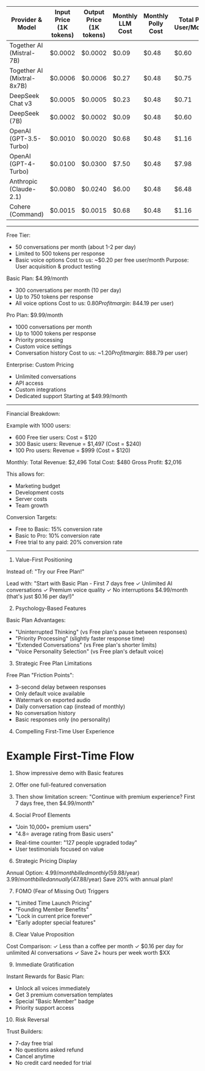 | Provider & Model | Input Price (1K tokens) | Output Price (1K tokens) | Monthly LLM Cost | Monthly Polly Cost | Total Per User/Month |
|-----------------|-------------------------|-------------------------|------------------|-------------------|---------------------|
| Together AI (Mistral-7B) | $0.0002 | $0.0002 | $0.09 | $0.48 | $0.60 |
| Together AI (Mixtral-8x7B) | $0.0006 | $0.0006 | $0.27 | $0.48 | $0.75 |
| DeepSeek Chat v3 | $0.0005 | $0.0005 | $0.23 | $0.48 | $0.71 |
| DeepSeek (7B) | $0.0002 | $0.0002 | $0.09 | $0.48 | $0.60 |
| OpenAI (GPT-3.5-Turbo) | $0.0010 | $0.0020 | $0.68 | $0.48 | $1.16 |
| OpenAI (GPT-4-Turbo) | $0.0100 | $0.0300 | $7.50 | $0.48 | $7.98 |
| Anthropic (Claude-2.1) | $0.0080 | $0.0240 | $6.00 | $0.48 | $6.48 |
| Cohere (Command) | $0.0015 | $0.0015 | $0.68 | $0.48 | $1.16 |

---

Free Tier:

- 50 conversations per month (about 1-2 per day)
- Limited to 500 tokens per response
- Basic voice options
Cost to us: ~$0.20 per free user/month
Purpose: User acquisition & product testing

Basic Plan: $4.99/month

- 300 conversations per month (10 per day)
- Up to 750 tokens per response
- All voice options
Cost to us: $0.80
Profit margin: ~84% ($4.19 per user)

Pro Plan: $9.99/month

- 1000 conversations per month
- Up to 1000 tokens per response
- Priority processing
- Custom voice settings
- Conversation history
Cost to us: ~$1.20
Profit margin: ~88% ($8.79 per user)

Enterprise: Custom Pricing

- Unlimited conversations
- API access
- Custom integrations
- Dedicated support
Starting at $49.99/month

---

Financial Breakdown:

Example with 1000 users:
- 600 Free tier users: Cost = $120
- 300 Basic users: Revenue = $1,497 (Cost = $240)
- 100 Pro users: Revenue = $999 (Cost = $120)

Monthly:
Total Revenue: $2,496
Total Cost: $480
Gross Profit: $2,016

This allows for:
- Marketing budget
- Development costs
- Server costs
- Team growth

Conversion Targets:

- Free to Basic: 15% conversion rate
- Basic to Pro: 10% conversion rate
- Free trial to any paid: 20% conversion rate

---

1. Value-First Positioning

Instead of:
"Try our Free Plan!"

Lead with:
"Start with Basic Plan - First 7 days free
✓ Unlimited AI conversations
✓ Premium voice quality
✓ No interruptions
$4.99/month (that's just $0.16 per day!)"

2. Psychology-Based Features

Basic Plan Advantages:
- "Uninterrupted Thinking" (vs Free plan's pause between responses)
- "Priority Processing" (slightly faster response time)
- "Extended Conversations" (vs Free plan's shorter limits)
- "Voice Personality Selection" (vs Free plan's default voice)

3. Strategic Free Plan Limitations

Free Plan "Friction Points":
- 3-second delay between responses
- Only default voice available
- Watermark on exported audio
- Daily conversation cap (instead of monthly)
- No conversation history
- Basic responses only (no personality)

4. Compelling First-Time User Experience

# Example First-Time Flow
1. Show impressive demo with Basic features
2. Offer one full-featured conversation
3. Then show limitation screen:
   "Continue with premium experience? 
    First 7 days free, then $4.99/month"

5. Social Proof Elements

- "Join 10,000+ premium users"
- "4.8⭐ average rating from Basic users"
- Real-time counter: "127 people upgraded today"
- User testimonials focused on value

6. Strategic Pricing Display

Annual Option:
$4.99/month billed monthly ($59.88/year)
$3.99/month billed annually ($47.88/year) 
Save 20% with annual plan!

7. FOMO (Fear of Missing Out) Triggers

- "Limited Time Launch Pricing"
- "Founding Member Benefits"
- "Lock in current price forever"
- "Early adopter special features"

8. Clear Value Proposition

Cost Comparison:
✓ Less than a coffee per month
✓ $0.16 per day for unlimited AI conversations
✓ Save 2+ hours per week worth $XX

9. Immediate Gratification

Instant Rewards for Basic Plan:
- Unlock all voices immediately
- Get 3 premium conversation templates
- Special "Basic Member" badge
- Priority support access

10. Risk Reversal

Trust Builders:
- 7-day free trial
- No questions asked refund
- Cancel anytime
- No credit card needed for trial